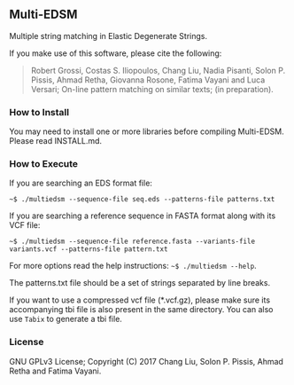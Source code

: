 ## Multi-EDSM

Multiple string matching in Elastic Degenerate Strings.

If you make use of this software, please cite the following:

> Robert Grossi, Costas S. Iliopoulos, Chang Liu, Nadia Pisanti, Solon P. Pissis, Ahmad Retha, Giovanna Rosone, Fatima Vayani and Luca Versari; On-line pattern matching on similar texts; (in preparation).

### How to Install

You may need to install one or more libraries before compiling Multi-EDSM. Please read INSTALL.md.

### How to Execute

If you are searching an EDS format file:

`~$ ./multiedsm --sequence-file seq.eds --patterns-file patterns.txt`

If you are searching a reference sequence in FASTA format along with its VCF file:

`~$ ./multiedsm --sequence-file reference.fasta --variants-file variants.vcf --patterns-file pattern.txt`

For more options read the help instructions: `~$ ./multiedsm --help`.

The patterns.txt file should be a set of strings separated by line breaks.

If you want to use a compressed vcf file (*.vcf.gz), please make sure its accompanying tbi file is also present in the same directory. You can also use `Tabix` to generate a tbi file.

### License

GNU GPLv3 License; Copyright (C) 2017 Chang Liu, Solon P. Pissis, Ahmad Retha and Fatima Vayani.
